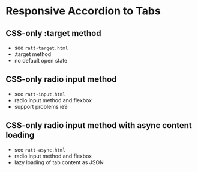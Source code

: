 # Responsive Accordion to Tabs
## CSS-only :target method

- see `ratt-target.html`
- :target method
- no default open state

## CSS-only radio input method

- see `ratt-input.html`
- radio input method and flexbox
- support problems ie9

## CSS-only radio input method with async content loading

- see `ratt-async.html`
- radio input method and flexbox
- lazy loading of tab content as JSON
